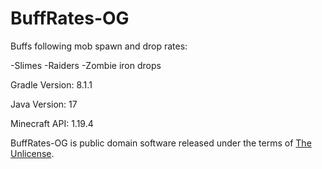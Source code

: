 # BuffRates-OG

Buffs following mob spawn and drop rates:

-Slimes
-Raiders
-Zombie iron drops

Gradle Version: 8.1.1

Java Version: 17

Minecraft API: 1.19.4

BuffRates-OG is public domain software released under the terms of [The Unlicense](https://github.com/true-og/Template-OG/blob/main/LICENSE).
